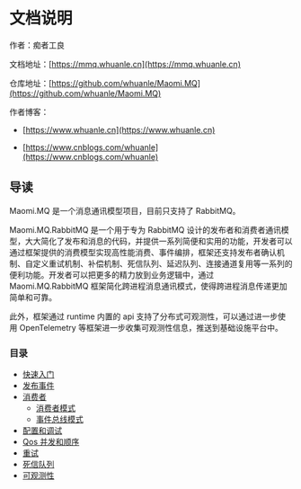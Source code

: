 # 文档说明

作者：痴者工良

文档地址：[https://mmq.whuanle.cn](https://mmq.whuanle.cn)

仓库地址：[https://github.com/whuanle/Maomi.MQ](https://github.com/whuanle/Maomi.MQ)

作者博客：

* [https://www.whuanle.cn](https://www.whuanle.cn)

* [https://www.cnblogs.com/whuanle](https://www.cnblogs.com/whuanle)



## 导读

Maomi.MQ 是一个消息通讯模型项目，目前只支持了 RabbitMQ。

Maomi.MQ.RabbitMQ 是一个用于专为 RabbitMQ 设计的发布者和消费者通讯模型，大大简化了发布和消息的代码，并提供一系列简便和实用的功能，开发者可以通过框架提供的消费模型实现高性能消费、事件编排，框架还支持发布者确认机制、自定义重试机制、补偿机制、死信队列、延迟队列、连接通道复用等一系列的便利功能。开发者可以把更多的精力放到业务逻辑中，通过 Maomi.MQ.RabbitMQ 框架简化跨进程消息通讯模式，使得跨进程消息传递更加简单和可靠。



此外，框架通过 runtime 内置的 api 支持了分布式可观测性，可以通过进一步使用 OpenTelemetry 等框架进一步收集可观测性信息，推送到基础设施平台中。



### 目录

* [快速入门](https://mmq.whuanle.cn/1.start.html)
* [发布事件](https://mmq.whuanle.cn/2.publisher.html)
* [消费者](https://mmq.whuanle.cn/2.0.consumer.html)
  - [消费者模式](https://mmq.whuanle.cn/2.1.consumer.html)
  - [事件总线模式](https://mmq.whuanle.cn/2.2.eventbus.html)
* [配置和调试](https://mmq.whuanle.cn/3.configuration.html)
* [Qos 并发和顺序](https://mmq.whuanle.cn/4.qos.html)
* [重试](https://mmq.whuanle.cn/5.retry.html)
* [死信队列](https://mmq.whuanle.cn/6.dead_queue.html)
* [可观测性](https://mmq.whuanle.cn/7.opentelemetry.html)